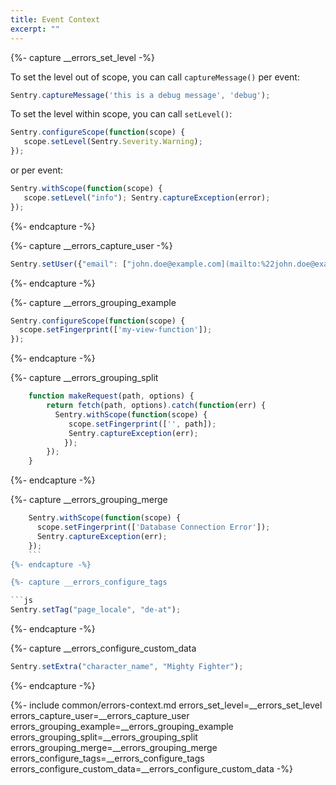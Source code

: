 ```yaml
---
title: Event Context
excerpt: ""
---
```

{%- capture __errors_set_level -%}

To set the level out of scope, you can call `captureMessage()` per event:

```js
Sentry.captureMessage('this is a debug message', 'debug');
```

To set the level within scope, you can call `setLevel()`:

```js
Sentry.configureScope(function(scope) { 
   scope.setLevel(Sentry.Severity.Warning);
});
```

or per event:

```js
Sentry.withScope(function(scope) { 
   scope.setLevel("info"); Sentry.captureException(error);
});
```
{%- endcapture -%}

{%- capture __errors_capture_user -%}

```js
Sentry.setUser({"email": ["john.doe@example.com](mailto:%22john.doe@example.com)"});
```

{%- endcapture -%}

{%- capture __errors_grouping_example

```js
Sentry.configureScope(function(scope) {
  scope.setFingerprint(['my-view-function']);
});
```
{%- endcapture -%}

{%- capture __errors_grouping_split

```js
    function makeRequest(path, options) {
        return fetch(path, options).catch(function(err) {
          Sentry.withScope(function(scope) {
             scope.setFingerprint(['', path]);
             Sentry.captureException(err);
            });
        });
    }
```
{%- endcapture -%}

{%- capture __errors_grouping_merge

```js
    Sentry.withScope(function(scope) {
      scope.setFingerprint(['Database Connection Error']);
      Sentry.captureException(err);
    });
    ```
{%- endcapture -%}

{%- capture __errors_configure_tags

```js
Sentry.setTag("page_locale", "de-at");
```

{%- endcapture -%}

{%- capture __errors_configure_custom_data

```js
Sentry.setExtra("character_name", "Mighty Fighter");
```
{%- endcapture -%}

{%- include common/errors-context.md 
errors_set_level=__errors_set_level
errors_capture_user=__errors_capture_user
errors_grouping_example=__errors_grouping_example
errors_grouping_split=__errors_grouping_split
errors_grouping_merge=__errors_grouping_merge
errors_configure_tags=__errors_configure_tags
errors_configure_custom_data=__errors_configure_custom_data
-%}